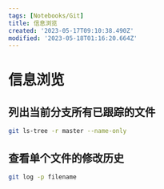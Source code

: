 ```yaml
---
tags: [Notebooks/Git]
title: 信息浏览
created: '2023-05-17T09:10:38.490Z'
modified: '2023-05-18T01:16:20.664Z'
---
```


# 信息浏览 
## 列出当前分支所有已跟踪的文件
``` bash
git ls-tree -r master --name-only
```
## 查看单个文件的修改历史
```bash
git log -p filename
```

